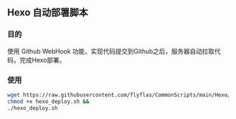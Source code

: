 ## Hexo 自动部署脚本
### 目的
 使用 Github WebHook 功能，实现代码提交到Github之后，服务器自动拉取代码，完成Hexo部署。
### 使用

```bash
wget https://raw.githubusercontent.com/flyflas/CommonScripts/main/Hexo/hexo_deploy.sh &&
chmod +x hexo_deploy.sh &&
./hexo_deploy.sh
```